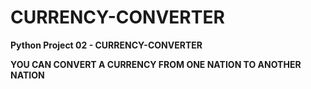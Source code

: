 # CURRENCY-CONVERTER

**Python Project 02 - CURRENCY-CONVERTER**

**YOU CAN CONVERT A CURRENCY FROM ONE NATION TO ANOTHER NATION**
